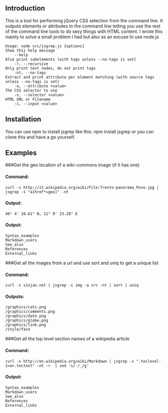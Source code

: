 ## Introduction

This is a tool for performing jQuery CSS selection from the command line. It outputs elements or attributes to the command line letting you use the rest of the command line tools to do sexy things with HTML content. I wrote this mainly to solve a small problem I had but also as an excuse to use node.js


	Usage: node src/jsgrep.js [options]
	Show this help message
		--help
	Also print subelements (with tags unless --no-tags is set)
		-r, --recursive
	Only print text nodes, do not print tags
		-nt, --no-tags
	Extract and print attribute per element matching (with source tags unless --no-tags is set)
		-a, --attribute <value>
	The CSS selector to use 
		-s, --selector <value>
	HTML URL or Filename
		-i, --input <value>


## Installation

You can use npm to install jsgrep like this:
	npm install jsgrep
or you can clone this and have a go yourself.

## Examples

###Get the geo location of a wiki-commons image (if it has one)

#### Command:
	curl -s http://it.wikipedia.org/wiki/File:Trento-panorama_Povo.jpg | jsgrep -s "a[href*=geo]" -nt

#### Output:
	46° 4' 10.61" N, 11° 9' 23.28" E

#### Output:
	Syntax_examples
	Markdown_users
	See_also
	References
	External_links

###Get all the images from a url and use sort and uniq to get a unique list

#### Command:

	curl -s sinjax.net | jsgrep -s img -a src -nt | sort | uniq

#### Outputs:

	/graphics/cats.png
	/graphics/comments.png
	/graphics/date.png
	/graphics/globe.png
	/graphics/link.png
	/style/face


###Get all the top level section names of a wikipedia article

#### Command:
	curl -s http://en.wikipedia.org/wiki/Markdown | jsgrep -s ".toclevel-1>a>.toctext" -nt -r  | sed 's/ /_/g'

#### Output:
	Syntax_examples
	Markdown_users
	See_also
	References
	External_links

